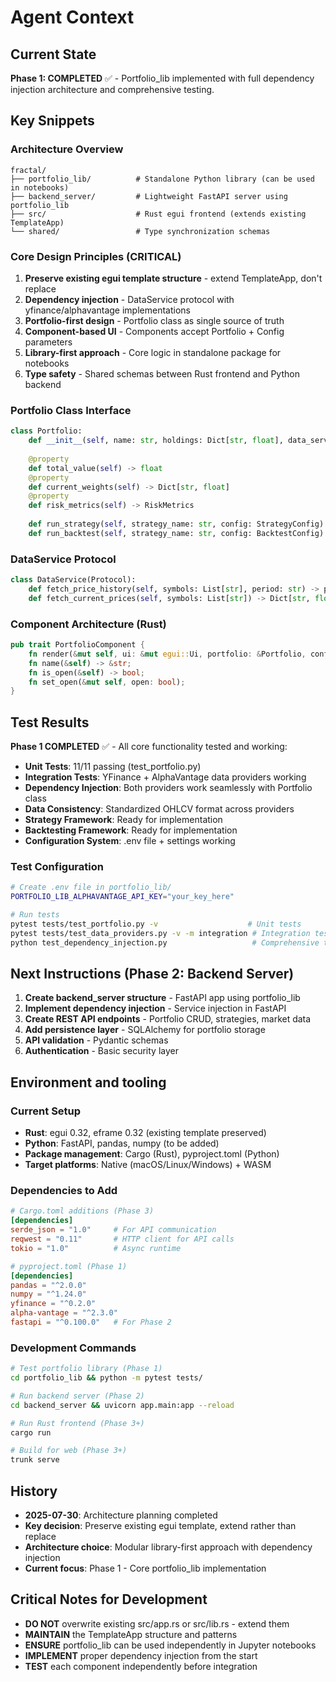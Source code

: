 # Agent Context

## Current State
**Phase 1: COMPLETED** ✅ - Portfolio_lib implemented with full dependency injection architecture and comprehensive testing.

## Key Snippets

### Architecture Overview
```
fractal/
├── portfolio_lib/          # Standalone Python library (can be used in notebooks)
├── backend_server/         # Lightweight FastAPI server using portfolio_lib
├── src/                    # Rust egui frontend (extends existing TemplateApp)
└── shared/                 # Type synchronization schemas
```

### Core Design Principles (CRITICAL)
1. **Preserve existing egui template structure** - extend TemplateApp, don't replace
2. **Dependency injection** - DataService protocol with yfinance/alphavantage implementations
3. **Portfolio-first design** - Portfolio class as single source of truth
4. **Component-based UI** - Components accept Portfolio + Config parameters
5. **Library-first approach** - Core logic in standalone package for notebooks
6. **Type safety** - Shared schemas between Rust frontend and Python backend

### Portfolio Class Interface
```python
class Portfolio:
    def __init__(self, name: str, holdings: Dict[str, float], data_service: DataService)
    
    @property
    def total_value(self) -> float
    @property 
    def current_weights(self) -> Dict[str, float]
    @property
    def risk_metrics(self) -> RiskMetrics
    
    def run_strategy(self, strategy_name: str, config: StrategyConfig) -> StrategyResult
    def run_backtest(self, strategy_name: str, config: BacktestConfig) -> BacktestResult
```

### DataService Protocol
```python
class DataService(Protocol):
    def fetch_price_history(self, symbols: List[str], period: str) -> pd.DataFrame
    def fetch_current_prices(self, symbols: List[str]) -> Dict[str, float]
```

### Component Architecture (Rust)
```rust
pub trait PortfolioComponent {
    fn render(&mut self, ui: &mut egui::Ui, portfolio: &Portfolio, config: &Config);
    fn name(&self) -> &str;
    fn is_open(&self) -> bool;
    fn set_open(&mut self, open: bool);
}
```

## Test Results
**Phase 1 COMPLETED** ✅ - All core functionality tested and working:
- **Unit Tests**: 11/11 passing (test_portfolio.py)
- **Integration Tests**: YFinance + AlphaVantage data providers working
- **Dependency Injection**: Both providers work seamlessly with Portfolio class
- **Data Consistency**: Standardized OHLCV format across providers
- **Strategy Framework**: Ready for implementation
- **Backtesting Framework**: Ready for implementation
- **Configuration System**: .env file + settings working

### Test Configuration
```bash
# Create .env file in portfolio_lib/
PORTFOLIO_LIB_ALPHAVANTAGE_API_KEY="your_key_here"

# Run tests
pytest tests/test_portfolio.py -v                    # Unit tests
pytest tests/test_data_providers.py -v -m integration # Integration tests
python test_dependency_injection.py                   # Comprehensive test
```

## Next Instructions (Phase 2: Backend Server)
1. **Create backend_server structure** - FastAPI app using portfolio_lib
2. **Implement dependency injection** - Service injection in FastAPI
3. **Create REST API endpoints** - Portfolio CRUD, strategies, market data
4. **Add persistence layer** - SQLAlchemy for portfolio storage
5. **API validation** - Pydantic schemas
6. **Authentication** - Basic security layer

## Environment and tooling

### Current Setup
- **Rust**: egui 0.32, eframe 0.32 (existing template preserved)
- **Python**: FastAPI, pandas, numpy (to be added)
- **Package management**: Cargo (Rust), pyproject.toml (Python)
- **Target platforms**: Native (macOS/Linux/Windows) + WASM

### Dependencies to Add
```toml
# Cargo.toml additions (Phase 3)
[dependencies]
serde_json = "1.0"     # For API communication
reqwest = "0.11"       # HTTP client for API calls
tokio = "1.0"          # Async runtime

# pyproject.toml (Phase 1)
[dependencies]
pandas = "^2.0.0"
numpy = "^1.24.0"
yfinance = "^0.2.0"
alpha-vantage = "^2.3.0"
fastapi = "^0.100.0"   # For Phase 2
```

### Development Commands
```bash
# Test portfolio library (Phase 1)
cd portfolio_lib && python -m pytest tests/

# Run backend server (Phase 2)
cd backend_server && uvicorn app.main:app --reload

# Run Rust frontend (Phase 3+)
cargo run

# Build for web (Phase 3+)
trunk serve
```

## History
- **2025-07-30**: Architecture planning completed
- **Key decision**: Preserve existing egui template, extend rather than replace
- **Architecture choice**: Modular library-first approach with dependency injection
- **Current focus**: Phase 1 - Core portfolio_lib implementation

## Critical Notes for Development
- **DO NOT** overwrite existing src/app.rs or src/lib.rs - extend them
- **MAINTAIN** the TemplateApp structure and patterns
- **ENSURE** portfolio_lib can be used independently in Jupyter notebooks
- **IMPLEMENT** proper dependency injection from the start
- **TEST** each component independently before integration
